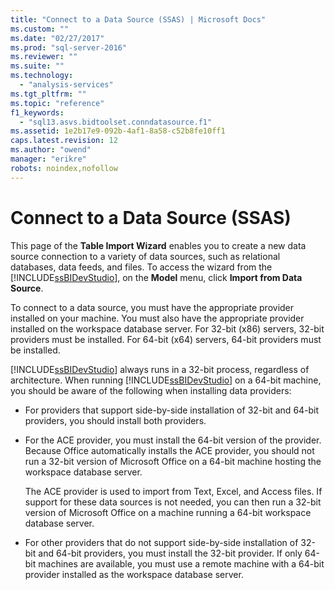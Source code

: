 ```yaml
---
title: "Connect to a Data Source (SSAS) | Microsoft Docs"
ms.custom: ""
ms.date: "02/27/2017"
ms.prod: "sql-server-2016"
ms.reviewer: ""
ms.suite: ""
ms.technology: 
  - "analysis-services"
ms.tgt_pltfrm: ""
ms.topic: "reference"
f1_keywords: 
  - "sql13.asvs.bidtoolset.conndatasource.f1"
ms.assetid: 1e2b17e9-092b-4af1-8a58-c52b8fe10ff1
caps.latest.revision: 12
ms.author: "owend"
manager: "erikre"
robots: noindex,nofollow
---
```

# Connect to a Data Source (SSAS)
  This page of the **Table Import Wizard** enables you to create a new data source connection to a variety of data sources, such as relational databases, data feeds, and files. To access the wizard from the [!INCLUDE[ssBIDevStudio](../a9notintoc/includes/ssbidevstudio-md.md)], on the **Model** menu, click **Import from Data Source**.  
  
 To connect to a data source, you must have the appropriate provider installed on your machine. You must also have the appropriate provider installed on the workspace database server. For 32-bit (x86) servers, 32-bit providers must be installed. For 64-bit (x64) servers, 64-bit providers must be installed.  
  
 [!INCLUDE[ssBIDevStudio](../a9notintoc/includes/ssbidevstudio-md.md)] always runs in a 32-bit process, regardless of architecture. When running [!INCLUDE[ssBIDevStudio](../a9notintoc/includes/ssbidevstudio-md.md)] on a 64-bit machine, you should be aware of the following when installing data providers:  
  
-   For providers that support side-by-side installation of 32-bit and 64-bit providers, you should install both providers.  
  
-   For the ACE provider, you must install the 64-bit version of the provider. Because Office automatically installs the ACE provider, you should not run a 32-bit version of Microsoft Office on a 64-bit machine hosting the workspace database server.  
  
     The ACE provider is used to import from Text, Excel, and Access files. If support for these data sources is not needed, you can then run a 32-bit version of Microsoft Office on a machine running a 64-bit workspace database server.  
  
-   For other providers that do not support side-by-side installation of 32-bit and 64-bit providers, you must install the 32-bit provider. If only 64-bit machines are available, you must use a remote machine with a 64-bit provider installed as the workspace database server.  
  
  